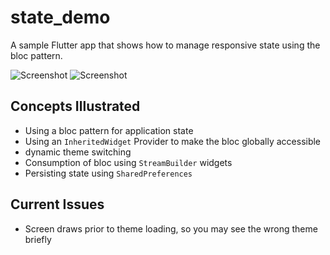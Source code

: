 # state_demo

A sample Flutter app that shows how to manage responsive state using the bloc pattern.

![Screenshot](https://github.com/codegrue/flutter_dice/blob/master/images/screenshots/sample-light.png?s=150)
![Screenshot](https://github.com/codegrue/flutter_dice/blob/master/images/screenshots/sample-dark.png?s=150)

## Concepts Illustrated

- Using a bloc pattern for application state
- Using an `InheritedWidget` Provider to make the bloc globally accessible
- dynamic theme switching
- Consumption of bloc using `StreamBuilder` widgets
- Persisting state using `SharedPreferences`

## Current Issues

- Screen draws prior to theme loading, so you may see the wrong theme briefly
